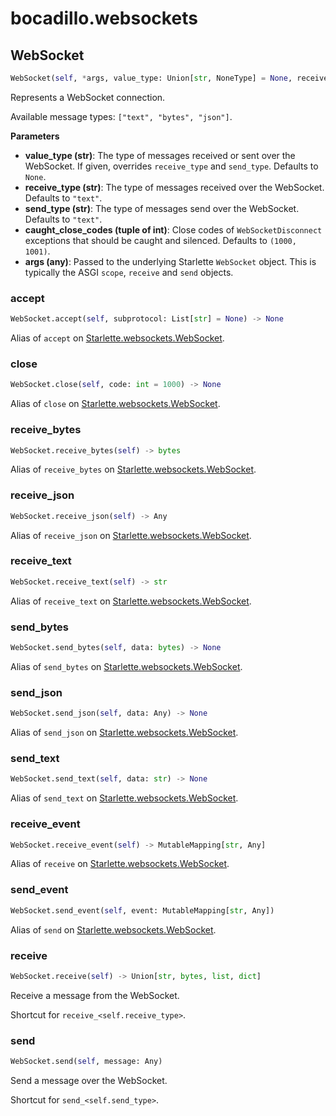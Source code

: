 # bocadillo.websockets

## WebSocket
```python
WebSocket(self, *args, value_type: Union[str, NoneType] = None, receive_type: Union[str, NoneType] = None, send_type: Union[str, NoneType] = None, caught_close_codes: Union[Tuple[int], NoneType] = None)
```
Represents a WebSocket connection.

Available message types: `["text", "bytes", "json"]`.

__Parameters__

- __value_type (str)__:
    The type of messages received or sent over the WebSocket.
    If given, overrides `receive_type` and `send_type`.
    Defaults to `None`.
- __receive_type (str)__:
    The type of messages received over the WebSocket.
    Defaults to `"text"`.
- __send_type (str)__:
    The type of messages send over the WebSocket.
    Defaults to `"text"`.
- __caught_close_codes (tuple of int)__:
    Close codes of `WebSocketDisconnect` exceptions that should be
    caught and silenced. Defaults to `(1000, 1001)`.
- __args (any)__:
    Passed to the underlying Starlette `WebSocket` object. This is
    typically the ASGI `scope`, `receive` and `send` objects.

### accept
```python
WebSocket.accept(self, subprotocol: List[str] = None) -> None
```


Alias of `accept` on [Starlette.websockets.WebSocket](https://www.starlette.io/websockets/).
### close
```python
WebSocket.close(self, code: int = 1000) -> None
```


Alias of `close` on [Starlette.websockets.WebSocket](https://www.starlette.io/websockets/).
### receive_bytes
```python
WebSocket.receive_bytes(self) -> bytes
```


Alias of `receive_bytes` on [Starlette.websockets.WebSocket](https://www.starlette.io/websockets/).
### receive_json
```python
WebSocket.receive_json(self) -> Any
```


Alias of `receive_json` on [Starlette.websockets.WebSocket](https://www.starlette.io/websockets/).
### receive_text
```python
WebSocket.receive_text(self) -> str
```


Alias of `receive_text` on [Starlette.websockets.WebSocket](https://www.starlette.io/websockets/).
### send_bytes
```python
WebSocket.send_bytes(self, data: bytes) -> None
```


Alias of `send_bytes` on [Starlette.websockets.WebSocket](https://www.starlette.io/websockets/).
### send_json
```python
WebSocket.send_json(self, data: Any) -> None
```


Alias of `send_json` on [Starlette.websockets.WebSocket](https://www.starlette.io/websockets/).
### send_text
```python
WebSocket.send_text(self, data: str) -> None
```


Alias of `send_text` on [Starlette.websockets.WebSocket](https://www.starlette.io/websockets/).
### receive_event
```python
WebSocket.receive_event(self) -> MutableMapping[str, Any]
```


Alias of `receive` on [Starlette.websockets.WebSocket](https://www.starlette.io/websockets/).
### send_event
```python
WebSocket.send_event(self, event: MutableMapping[str, Any])
```


Alias of `send` on [Starlette.websockets.WebSocket](https://www.starlette.io/websockets/).
### receive
```python
WebSocket.receive(self) -> Union[str, bytes, list, dict]
```
Receive a message from the WebSocket.

Shortcut for `receive_<self.receive_type>`.

### send
```python
WebSocket.send(self, message: Any)
```
Send a message over the WebSocket.

Shortcut for `send_<self.send_type>`.

